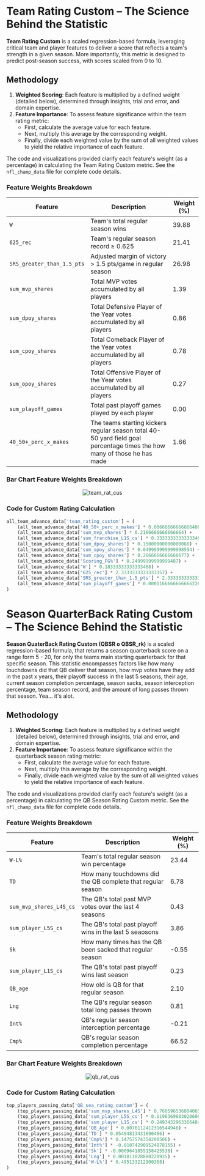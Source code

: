 # Team Rating Custom – The Science Behind the Statistic

**Team Rating Custom** is a scaled regression-based formula, leveraging critical team and player features to deliver a score that reflects a team's strength in a given season. More importantly, this metric is designed to predict post-season success, with scores scaled from 0 to 10.

## Methodology

1. **Weighted Scoring**: Each feature is multiplied by a defined weight (detailed below), determined through insights, trial and error, and domain expertise.
2. **Feature Importance**: To assess feature significance within the team rating metric:
   - First, calculate the average value for each feature.
   - Next, multiply this average by the corresponding weight.
   - Finally, divide each weighted value by the sum of all weighted values to yield the relative importance of each feature.

The code and visualizations provided clarify each feature's weight (as a percentage) in calculating the Team Rating Custom metric. See the `nfl_champ_data` file for complete code details.

### Feature Weights Breakdown

| Feature                           | Description                                                                                       | Weight (%) |
|-----------------------------------|---------------------------------------------------------------------------------------------------|------------|
| `W`                               | Team's total regular season wins                                                                  | 39.88      |
| `625_rec`                         | Team's regular season record ≥ 0.625                                                              | 21.41      |
| `SRS_greater_than_1.5_pts`        | Adjusted margin of victory > 1.5 pts/game in regular season                                      | 26.98      |
| `sum_mvp_shares`                  | Total MVP votes accumulated by all players                                                        | 1.39        |
| `sum_dpoy_shares`                 | Total Defensive Player of the Year votes accumulated by all players                               | 0.86       |
| `sum_cpoy_shares`                 | Total Comeback Player of the Year votes accumulated by all players                                | 0.78       |
| `sum_opoy_shares`                 | Total Offensive Player of the Year votes accumulated by all players                               | 0.27       |
| `sum_playoff_games`               | Total past playoff games played by each player                                                    | 0.00       |
| `40_50+_perc_x_makes`               | The teams starting kickers regular season total 40-50 yard field goal percentage times the how many of those he has made                                           | 1.66       |

### Bar Chart Feature Weights Breakdown

<div align="center">
  <img src="https://github.com/user-attachments/assets/64c45f52-c2af-4d9d-a3de-7ae0327c1545" alt="team_rat_cus">
</div>

### Code for Custom Rating Calculation

```python
all_team_advance_data['team_rating_custom'] = (
    (all_team_advance_data['40_50+_perc_x_makes'] * 0.006666666666664085) +
    (all_team_advance_data['sum_mvp_shares'] * 0.2166666666666664) +
    (all_team_advance_data['sum_franchise_L1S_cs'] * 0.3333333333333346) +
    (all_team_advance_data['sum_dpoy_shares'] * 0.15000000000000088) +
    (all_team_advance_data['sum_opoy_shares'] * 0.049999999999998594) +
    (all_team_advance_data['sum_cpoy_shares'] * 0.2666666666666677) +
    (all_team_advance_data['Scoring_FG%'] * 0.24999999999999487) +
    (all_team_advance_data['W'] * 0.18333333333333468) +
    (all_team_advance_data['625_rec'] * 2.3333333333333357) +
    (all_team_advance_data['SRS_greater_than_1.5_pts'] * 2.3333333333333357) + 
    (all_team_advance_data['sum_playoff_games'] * 0.00011666666666662269)
)
```

# Season QuarterBack Rating Custom – The Science Behind the Statistic

**Season QuaterBack Rating Custom (QBSR o QBSR_rk)** is a scaled regression-based formula, that returns a season quarterback score on a range form 5 - 20, for only the teams main starting quarterback for that specific season. This statistic encompasses factors like how many touchdowns did that QB deliver that season, how mvp votes have they add in the past x years, their playoff success in the last 5 seasons, their age, current season completion percentage, season sacks, season interception percentage, team season record, and the amount of long passes thrown that season. Yea... it's alot.

## Methodology

1. **Weighted Scoring**: Each feature is multiplied by a defined weight (detailed below), determined through insights, trial and error, and domain expertise.
2. **Feature Importance**: To assess feature significance within the quarterback season rating metric:
   - First, calculate the average value for each feature.
   - Next, multiply this average by the corresponding weight.
   - Finally, divide each weighted value by the sum of all weighted values to yield the relative importance of each feature.

The code and visualizations provided clarify each feature's weight (as a percentage) in calculating the QB Season Rating Custom metric. See the `nfl_champ_data` file for complete code details.

### Feature Weights Breakdown

| Feature                           | Description                                                                                       | Weight (%) |
|-----------------------------------|---------------------------------------------------------------------------------------------------|------------|
| `W-L%`                               | Team's total regular season win percentage                                                              | 23.44      |
| `TD`                         | How many touchdowns did the QB complete that regular season                                                          | 6.78      |
| `sum_mvp_shares_L4S_cs`        | The QB's total past MVP votes over the last 4 seasons                                | 0.43      |
| `sum_player_L5S_cs`                  | The QB's total past playoff wins in the last 5 seaosons                                                       | 3.86        |
| `Sk`                 | How many times has the QB been sacked that regular season                             | -0.55       |
| `sum_player_L1S_cs`                 | The QB's total past playoff wins last season                                 | 0.23       |
| `QB_age`                 | How old is QB for that regular season                                 | 2.10       |
| `Lng`                 | The QB's regular season total long passes thrown                              | 0.81       |
| `Int%`                 | QB's regular season interception percentage                               | -0.21       |
| `Cmp%`               | QB's regular season completion percentage                                                | 66.52       |

### Bar Chart Feature Weights Breakdown

<div align="center">
  <img src="https://github.com/user-attachments/assets/a43b049b-35dd-4962-8b92-011d5bec6e47" alt="qb_rat_cus">
</div>

### Code for Custom Rating Calculation

```python
top_players_passing_data['QB_sea_rating_custom'] = (
    (top_players_passing_data['sum_mvp_shares_L4S'] * 0.7605965360040652) +
    (top_players_passing_data['sum_player_L5S_cs'] * 0.11983696830206082) +
    (top_players_passing_data['sum_player_L1S_cs'] * 0.2493432963366484) +
    (top_players_passing_data['QB_Age'] * 0.0076112412316544946) +
    (top_players_passing_data['TD'] * 0.05494813431690466) +
    (top_players_passing_data['Cmp%'] * 0.14757574354200506) +
    (top_players_passing_data['Int%'] * -0.010742909524878155) +
    (top_players_passing_data['Sk'] * -0.0009641855158425538) + 
    (top_players_passing_data['Lng'] * 0.001811828880220935) +
    (top_players_passing_data['W-L%'] * 6.495133212900368) 
)
```

